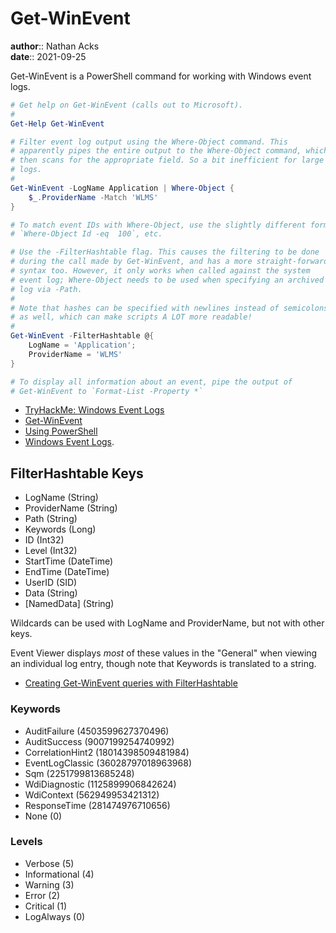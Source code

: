 # Get-WinEvent

**author**:: Nathan Acks  
**date**:: 2021-09-25

Get-WinEvent is a PowerShell command for working with Windows event logs.

```powershell
# Get help on Get-WinEvent (calls out to Microsoft).
#
Get-Help Get-WinEvent

# Filter event log output using the Where-Object command. This
# apparently pipes the entire output to the Where-Object command, which
# then scans for the appropriate field. So a bit inefficient for large
# logs.
#
Get-WinEvent -LogName Application | Where-Object {
	$_.ProviderName -Match 'WLMS'
}

# To match event IDs with Where-Object, use the slightly different form
# `Where-Object Id -eq  100`, etc.

# Use the -FilterHashtable flag. This causes the filtering to be done
# during the call made by Get-WinEvent, and has a more straight-forward
# syntax too. However, it only works when called against the system
# event log; Where-Object needs to be used when specifying an archived
# log via -Path.
#
# Note that hashes can be specified with newlines instead of semicolons
# as well, which can make scripts A LOT more readable!
#
Get-WinEvent -FilterHashtable @{
	LogName = 'Application';
	ProviderName = 'WLMS'
}

# To display all information about an event, pipe the output of
# Get-WinEvent to `Format-List -Property *`
```

* [TryHackMe: Windows Event Logs](tryhackme-windows-event-logs.md)
* [Get-WinEvent](https://docs.microsoft.com/powershell/module/microsoft.powershell.diagnostics/get-winevent)
* [Using PowerShell](powershell.md)
* [Windows Event Logs](windows-event-logs.md).

## FilterHashtable Keys

* LogName (String)
* ProviderName (String)
* Path (String)
* Keywords (Long)
* ID (Int32)
* Level (Int32)
* StartTime (DateTime)
* EndTime (DateTime)
* UserID (SID)
* Data (String)
* \[NamedData\] (String)

Wildcards can be used with LogName and ProviderName, but not with other keys.

Event Viewer displays *most* of these values in the "General" when viewing an individual log entry, though note that Keywords is translated to a string.

* [Creating Get-WinEvent queries with FilterHashtable](https://docs.microsoft.com/powershell/scripting/samples/Creating-Get-WinEvent-queries-with-FilterHashtable)

### Keywords

* AuditFailure (4503599627370496)
* AuditSuccess (9007199254740992)
* CorrelationHint2 (18014398509481984)
* EventLogClassic (36028797018963968)
* Sqm (2251799813685248)
* WdiDiagnostic (1125899906842624)
* WdiContext (562949953421312)
* ResponseTime (281474976710656)
* None (0)

### Levels

* Verbose (5)
* Informational (4)
* Warning (3)
* Error (2)
* Critical (1)
* LogAlways (0)
